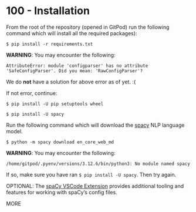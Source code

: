 # 100 - Installation

From the root of the repository (opened in GitPod) run the following command which will install all the required packages):

```
$ pip install -r requirements.txt
```

**WARNING**: You may encounter the following: 

```
AttributeError: module 'configparser' has no attribute 'SafeConfigParser'. Did you mean: 'RawConfigParser'?
```

We do **not** have a solution for above error as of yet. :(

If not error, continue:


```
$ pip install -U pip setuptools wheel
```

```
$ pip install -U spacy
```

Run the following command which will download the [spacy](https://spacy.io/usage/models) NLP language model.

```
$ python -m spacy download en_core_web_md
```

**WARNING**: You may encounter the following:

```
/home/gitpod/.pyenv/versions/3.12.6/bin/python3: No module named spacy
```

If so, make sure you have ran ```$ pip install -U spacy```. Then try again.

OPTIONAL: The [spaCy VSCode Extension](https://github.com/explosion/spacy-vscode) provides additional tooling and features for working with spaCy’s config files. 

MORE